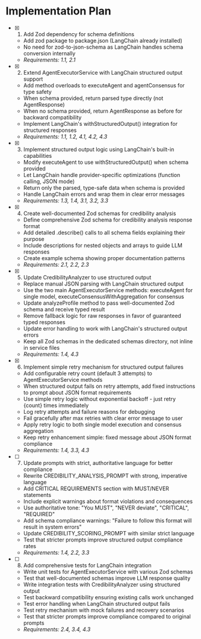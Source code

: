 # Implementation Plan

- [x] 1. Add Zod dependency for schema definitions
  - Add zod package to package.json (LangChain already installed)
  - No need for zod-to-json-schema as LangChain handles schema conversion internally
  - _Requirements: 1.1, 2.1_

- [x] 2. Extend AgentExecutorService with LangChain structured output support
  - Add method overloads to executeAgent and agentConsensus for type safety
  - When schema provided, return parsed type directly (not AgentResponse)
  - When no schema provided, return AgentResponse as before for backward compatibility
  - Implement LangChain's withStructuredOutput() integration for structured responses
  - _Requirements: 1.1, 1.2, 4.1, 4.2, 4.3_

- [x] 3. Implement structured output logic using LangChain's built-in capabilities
  - Modify executeAgent to use withStructuredOutput() when schema provided
  - Let LangChain handle provider-specific optimizations (function calling, JSON mode)
  - Return only the parsed, type-safe data when schema is provided
  - Handle LangChain errors and wrap them in clear error messages
  - _Requirements: 1.3, 1.4, 3.1, 3.2, 3.3_

- [x] 4. Create well-documented Zod schemas for credibility analysis
  - Define comprehensive Zod schema for credibility analysis response format
  - Add detailed .describe() calls to all schema fields explaining their purpose
  - Include descriptions for nested objects and arrays to guide LLM responses
  - Create example schema showing proper documentation patterns
  - _Requirements: 2.1, 2.2, 2.3_

- [x] 5. Update CredibilityAnalyzer to use structured output
  - Replace manual JSON parsing with LangChain structured output
  - Use the two main AgentExecutorService methods: executeAgent for single model, executeConsensusWithAggregation for consensus
  - Update analyzeProfile method to pass well-documented Zod schema and receive typed result
  - Remove fallback logic for raw responses in favor of guaranteed typed responses
  - Update error handling to work with LangChain's structured output errors
  - Keep all Zod schemas in the dedicated schemas directory, not inline in service files
  - _Requirements: 1.4, 4.3_

- [x] 6. Implement simple retry mechanism for structured output failures
  - Add configurable retry count (default 3 attempts) to AgentExecutorService methods
  - When structured output fails on retry attempts, add fixed instructions to prompt about JSON format requirements
  - Use simple retry logic without exponential backoff - just retry {count} times immediately
  - Log retry attempts and failure reasons for debugging
  - Fail gracefully after max retries with clear error message to user
  - Apply retry logic to both single model execution and consensus aggregation
  - Keep retry enhancement simple: fixed message about JSON format compliance
  - _Requirements: 1.4, 3.3, 4.3_

- [ ] 7. Update prompts with strict, authoritative language for better compliance
  - Rewrite CREDIBILITY_ANALYSIS_PROMPT with strong, imperative language
  - Add CRITICAL REQUIREMENTS section with MUST/NEVER statements
  - Include explicit warnings about format violations and consequences
  - Use authoritative tone: "You MUST", "NEVER deviate", "CRITICAL", "REQUIRED"
  - Add schema compliance warnings: "Failure to follow this format will result in system errors"
  - Update CREDIBILITY_SCORING_PROMPT with similar strict language
  - Test that stricter prompts improve structured output compliance rates
  - _Requirements: 1.4, 2.2, 3.3_

- [ ] 8. Add comprehensive tests for LangChain integration
  - Write unit tests for AgentExecutorService with various Zod schemas
  - Test that well-documented schemas improve LLM response quality
  - Write integration tests with CredibilityAnalyzer using structured output
  - Test backward compatibility ensuring existing calls work unchanged
  - Test error handling when LangChain structured output fails
  - Test retry mechanism with mock failures and recovery scenarios
  - Test that stricter prompts improve compliance compared to original prompts
  - _Requirements: 2.4, 3.4, 4.3_
